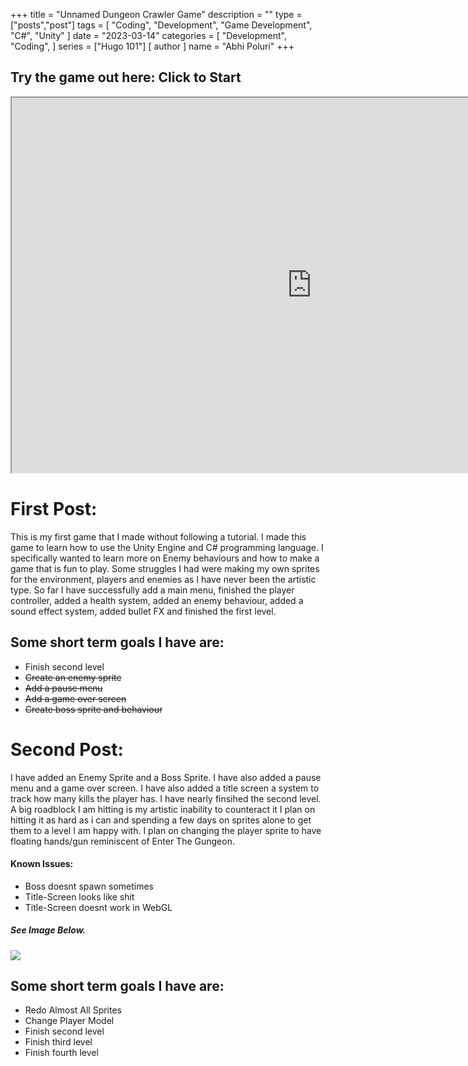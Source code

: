 +++
title = "Unnamed Dungeon Crawler Game"
description = ""
type = ["posts","post"]
tags = [
    "Coding", 
    "Development", 
    "Game Development", 
    "C#", 
    "Unity"
]
date = "2023-03-14"
categories = [
    "Development",
    "Coding",
]
series = ["Hugo 101"]
[ author ]
  name = "Abhi Poluri"
+++

## Try the game out here: Click to Start

<iframe src="https://i.simmer.io/@AbhiPoluri/dungeon-game" style="width:960px;height:600px"></iframe>

# First Post:

This is my first game that I made without following a tutorial. I made this game to learn how to use the Unity Engine and C# programming language. I specifically wanted to learn more on Enemy behaviours and how to make a game that is fun to play. Some struggles I had were making my own sprites for the environment, players and enemies as I have never been the artistic type. So far I have successfully add a main menu, finished the player controller, added a health system, added an enemy behaviour, added a sound effect system, added bullet FX and finished the first level.

## Some short term goals I have are:

<ul>
<li>Finish second level</li>
<li><s>Create an enemy sprite</s></li>
<li><s>Add a pause menu</s></li>
<li><s>Add a game over screen</s></li>
<li><s>Create boss sprite and behaviour</s></li>
</ul>

# Second Post:

I have added an Enemy Sprite and a Boss Sprite. I have also added a pause menu and a game over screen. I have also added a title screen a system to track how many kills the player has. I have nearly finsihed the second level. A big roadblock I am hitting is my artistic inability to counteract it I plan on hitting it as hard as i can and spending a few days on sprites alone to get them to a level I am happy with. I plan on changing the player sprite to have floating hands/gun reminiscent of Enter The Gungeon. 

#### Known Issues:

<ul>
<li>Boss doesnt spawn sometimes</li>
<li>Title-Screen looks like shit</li>
<li>Title-Screen doesnt work in WebGL</li>
</ul>

##### See Image Below. 

<img src=https://www.macgamestore.com/images_screenthumbs/enter-the-gungeon-104806.jpg />

## Some short term goals I have are:

<ul>
<li>Redo Almost All Sprites</li>
<li>Change Player Model</li>  
<li>Finish second level</li>
<li>Finish third level</li>
<li>Finish fourth level</li>
</ul>